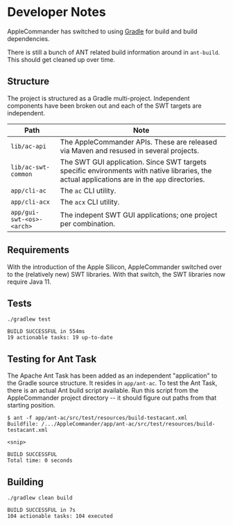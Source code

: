 # Developer Notes

AppleCommander has switched to using [Gradle](https://gradle.org/) for build and build dependencies.

There is still a bunch of ANT related build information around in `ant-build`.  This should get cleaned up over time. 

## Structure

The project is structured as a Gradle multi-project.  Independent components have been broken out and each of the SWT targets are independent.

| Path | Note |
| ---- | ---- |
| `lib/ac-api` | The AppleCommander APIs. These are released via Maven and resused in several projects. |
| `lib/ac-swt-common` | The SWT GUI application. Since SWT targets specific environments with native libraries, the actual applications are in the `app` directories. |
| `app/cli-ac` | The `ac` CLI utility. |
| `app/cli-acx` | The `acx` CLI utility. |
| `app/gui-swt-<os>-<arch>` | The indepent SWT GUI applications; one project per combination. |

## Requirements

With the introduction of the Apple Silicon, AppleCommander switched over to the (relatively new) SWT libraries. With that switch, the SWT libraries now require Java 11.

## Tests

```
./gradlew test

BUILD SUCCESSFUL in 554ms
19 actionable tasks: 19 up-to-date
```

## Testing for Ant Task

The Apache Ant Task has been added as an independent "application" to the Gradle source structure. It resides in `app/ant-ac`. To test the Ant Task, there is an actual Ant build script available. Run this script from the AppleCommander project directory -- it should figure out paths from that starting position.

```
$ ant -f app/ant-ac/src/test/resources/build-testacant.xml
Buildfile: /.../AppleCommander/app/ant-ac/src/test/resources/build-testacant.xml

<snip>

BUILD SUCCESSFUL
Total time: 0 seconds
```

## Building

```
./gradlew clean build 

BUILD SUCCESSFUL in 7s
104 actionable tasks: 104 executed
```
